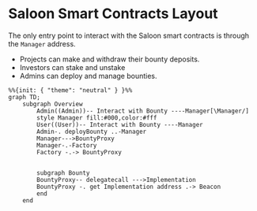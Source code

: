# Saloon Smart Contracts Layout

The only entry point to interact with the Saloon smart contracts is through the `Manager` address.

- Projects can make and withdraw their bounty deposits.
- Investors can stake and unstake
- Admins can deploy and manage bounties.

```mermaid
%%{init: { "theme": "neutral" } }%%
graph TD;
    subgraph Overview
        Admin((Admin))-- Interact with Bounty ----Manager[\Manager/]
        style Manager fill:#000,color:#fff
        User((User))-- Interact with Bounty ----Manager
        Admin-. deployBounty ..-Manager
        Manager--->BountyProxy
        Manager-.-Factory
        Factory -.-> BountyProxy


        subgraph Bounty
        BountyProxy-- delegatecall --->Implementation
        BountyProxy -. get Implementation address .-> Beacon
        end
    end

```
